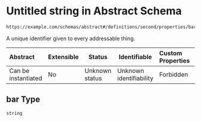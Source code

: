 # Untitled string in Abstract Schema

```txt
https://example.com/schemas/abstract#/definitions/second/properties/bar
```

A unique identifier given to every addressable thing.


| Abstract            | Extensible | Status         | Identifiable            | Custom Properties | Additional Properties | Access Restrictions | Defined In                                                                                 |
| :------------------ | ---------- | -------------- | ----------------------- | :---------------- | --------------------- | ------------------- | ------------------------------------------------------------------------------------------ |
| Can be instantiated | No         | Unknown status | Unknown identifiability | Forbidden         | Allowed               | none                | [abstract.schema.json\*](../generated-schemas/abstract.schema.json "open original schema") |

## bar Type

`string`
